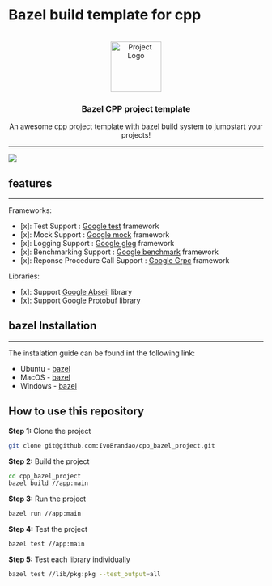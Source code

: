 
# Bazel build template for cpp


<!-- PROJECT LOGO -->
<br />
<div align="center">
    <img src="https://cdn-icons.flaticon.com/png/512/2353/premium/2353459.png?token=exp=1654456384~hmac=f493b42a8fb1c9e3ee7a680d71abbc5c"
      alt="Project Logo"
      width="100"
      height="100"
    />
  <h3 align="center">Bazel CPP project template</h3>
  <p align="center">
    An awesome cpp project template with bazel build system to jumpstart your projects!
  </p>
</div>

---

![](https://img.shields.io/github/license/IvoBrandao/cpp_bazel_project)

## features
---

Frameworks:

* [x]: Test Support : [Google test](https://github.com/google/googletest) framework
* [x]: Mock Support : [Google mock](https://google.github.io/googletest) framework
* [x]: Logging Support : [Google glog](https://github.com/google/glog) framework
* [x]: Benchmarking Support : [Google benchmark](https://github.com/google/benchmark) framework 
* [x]: Reponse Procedure Call Support : [Google Grpc](https://grpc.io/) framework

Libraries:
* [x]: Support [Google Abseil](https://github.com/abseil/abseil-cpp) library
* [x]: Support [Google Protobuf](https://github.com/protocolbuffers/protobuf) library

## bazel Installation 
---
The instalation guide can be found int the following link: 

* Ubuntu - [bazel](https://docs.bazel.build/versions/master/install-ubuntu.html)
* MacOS - [bazel](https://docs.bazel.build/versions/master/install-macos.html)
* Windows - [bazel](https://docs.bazel.build/versions/master/install-windows.html)

## How to use this repository

**Step 1:** Clone the project

``` bash
git clone git@github.com:IvoBrandao/cpp_bazel_project.git
```

**Step 2:** Build the project

``` bash
cd cpp_bazel_project
bazel build //app:main
```
**Step 3:** Run the project

``` bash
bazel run //app:main
```
**Step 4:** Test the project

``` bash
bazel test //app:main
``` 
**Step 5:** Test each library individually

``` bash
bazel test //lib/pkg:pkg --test_output=all
```


